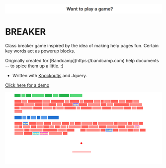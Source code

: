 [![screenie](screenshots/bss3.png?raw=true)](http://resume.nathanwillson.com/breaker/help.html)

<h1>BREAKER</h1>

<p>
  Class breaker game inspired by the idea of making help pages fun. Certain key words act as powerup blocks. 
</p>

<p>
  Originally created for [Bandcamp](https://bandcamp.com) help documents -- to spice them up a little. :)
</p>

<ul>
  <li>Written with <a href="http://knockoutjs.com/">Knockoutjs</a> and Jquery.</li>
</ul>

[Click here for a demo](http://resume.nathanwillson.com/breaker/help.html)

![screenie_2](screenshots/bss2.png?raw=true)


